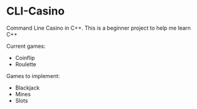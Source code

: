 # CLI-Casino
Command Line Casino in C++. 
This is a beginner project to help me learn C++

Current games:
- Coinflip
- Roulette
  
Games to implement:
- Blackjack
- Mines
- Slots

